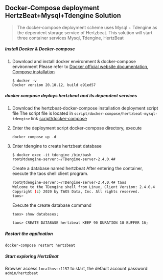 ## Docker-Compose deployment HertzBeat+Mysql+Tdengine Solution

> The docker-compose deployment scheme uses Mysql + Tdengine as the dependent storage service of Hertzbeat.
> This solution will start three container services Mysql, Tdengine, HertzBeat

##### Install Docker & Docker-compose

1. Download and install docker environment & docker-compose environment
   Please refer to [Docker official website documentation](https://docs.docker.com/get-docker/), [Compose installation](https://docs.docker.com/compose/install/)
    ```
    $ docker -v
    Docker version 20.10.12, build e91ed57
    ```

##### docker compose deploys hertzbeat and its dependent services

1. Download the hertzbeat-docker-compose installation deployment script file
   The script file is located in `script/docker-compose/hertzbeat-mysql-tdengine` link [script/docker-compose](https://gitee.com/hertzbeat/hertzbeat/tree/master/script/docker-compose/hertzbeat-mysql-tdengine)


2. Enter the deployment script docker-compose directory, execute

   `docker compose up -d`

3. Enter tdengine to create hertzbeat database

   ```shell
   $ docker exec -it tdengine /bin/bash
   root@tdengine-server:~/TDengine-server-2.4.0.4#
   ```

   Create a database named hertzbeat After entering the container, execute the taos shell client program.
   
   ```bash
   root@tdengine-server:~/TDengine-server-2.4.0.4# taos
   Welcome to the TDengine shell from Linux, Client Version: 2.4.0.4
   Copyright (c) 2020 by TAOS Data, Inc. All rights reserved.
   taos>
   ```

   
   
   Execute the create database command
   
   `taos> show databases;`

   `taos> CREATE DATABASE hertzbeat KEEP 90 DURATION 10 BUFFER 16;`

##### Restart the application

`docker-compose restart hertzbeat`

##### Start exploring HertzBeat

Browser access `localhost:1157` to start, the default account password `admin/hertzbeat`
